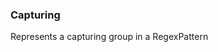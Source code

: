 ### <a id="McUtils.McUtils.Parsers.RegexPatterns.Capturing">Capturing</a>
Represents a capturing group in a RegexPattern

